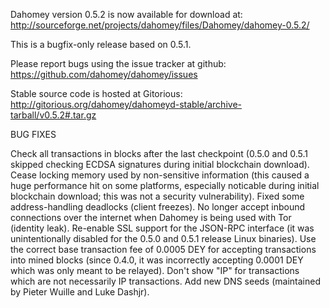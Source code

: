 Dahomey version 0.5.2 is now available for download at:
http://sourceforge.net/projects/dahomey/files/Dahomey/dahomey-0.5.2/

This is a bugfix-only release based on 0.5.1.

Please report bugs using the issue tracker at github:
https://github.com/dahomey/dahomey/issues

Stable source code is hosted at Gitorious:
http://gitorious.org/dahomey/dahomeyd-stable/archive-tarball/v0.5.2#.tar.gz

BUG FIXES

Check all transactions in blocks after the last checkpoint (0.5.0 and 0.5.1 skipped checking ECDSA signatures during initial blockchain download).
Cease locking memory used by non-sensitive information (this caused a huge performance hit on some platforms, especially noticable during initial blockchain download; this was
not a security vulnerability).
Fixed some address-handling deadlocks (client freezes).
No longer accept inbound connections over the internet when Dahomey is being used with Tor (identity leak).
Re-enable SSL support for the JSON-RPC interface (it was unintentionally disabled for the 0.5.0 and 0.5.1 release Linux binaries).
Use the correct base transaction fee of 0.0005 DEY for accepting transactions into mined blocks (since 0.4.0, it was incorrectly accepting 0.0001 DEY which was only meant to be relayed).
Don't show "IP" for transactions which are not necessarily IP transactions.
Add new DNS seeds (maintained by Pieter Wuille and Luke Dashjr).
